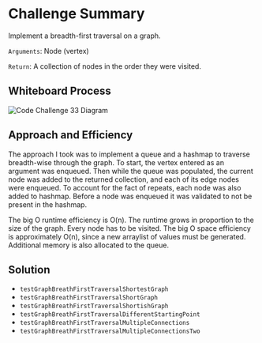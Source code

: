 # Challenge Summary

Implement a breadth-first traversal on a graph.

`Arguments`: Node (vertex)

`Return`: A collection of nodes in the order they were visited.

## Whiteboard Process
![Code Challenge 33 Diagram](../lib/images/Java_CodeChallenge36.png)

## Approach and Efficiency

The approach I took was to implement a queue and a hashmap to traverse breadth-wise through the graph. To start, the vertex entered as an argument
was enqueued. Then while the queue was populated, the current node was added to the returned collection, and each of its edge nodes were enqueued. To 
account for the fact of repeats, each node was also added to hashmap. Before a node was enqueued it was validated to not be present in the hashmap.


The big O runtime efficiency is O(n). The runtime grows in proportion to the size of the graph. Every node has to be visited.
The big O space efficiency is approximately O(n), since a new arraylist of values must be generated. Additional memory is also allocated to the queue.

## Solution

- `testGraphBreathFirstTraversalShortestGraph`
- `testGraphBreathFirstTraversalShortGraph`
- `testGraphBreathFirstTraversalShortishGraph`
- `testGraphBreathFirstTraversalDifferentStartingPoint`
- `testGraphBreathFirstTraversalMultipleConnections`
- `testGraphBreathFirstTraversalMultipleConnectionsTwo`
